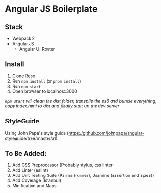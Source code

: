 # Angular JS Boilerplate

## Stack
* Webpack 2
* Angular JS
  * Angular UI Router

## Install
1. Clone Repo
2. Run `npm install` (or `pnpm install`)
3. Run `npm start`
4. Open browser to localhost:3000

_`npm start` will clean the dist folder, transpile the es6 and bundle everything, copy index.html to dist and finally start up the dev server_

## StyleGuide
Using John Papa's style guide (https://github.com/johnpapa/angular-styleguide/tree/master/a1)

## To Be Added:
1. Add CSS Preprocessor (Probably stylus, css linter)
2. Add Linter (eslint)
3. Add Unit Testing Suite (Karma (runner), Jasmine (assertion and spies))
4. Add Coverage (Istanbul)
5. Minification and Maps
